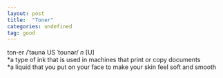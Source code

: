 ```yaml
---
layout: post
title:  "Toner"
categories: undefined
tag: good
---
```

<DIV style="MARGIN: 0px 0px 5px">ton<B>·</B>er /ˈtəunə US ˈtounər/ <I>n</I> [U] <BR>*a type of ink that is used in machines that print or copy documents<BR>*a liquid that you put on your face to make your skin feel soft and smooth</DIV>

